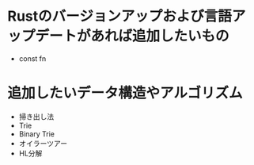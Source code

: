# Rustのバージョンアップおよび言語アップデートがあれば追加したいもの
- const fn

# 追加したいデータ構造やアルゴリズム
- 掃き出し法
- Trie
- Binary Trie
- オイラーツアー
- HL分解

